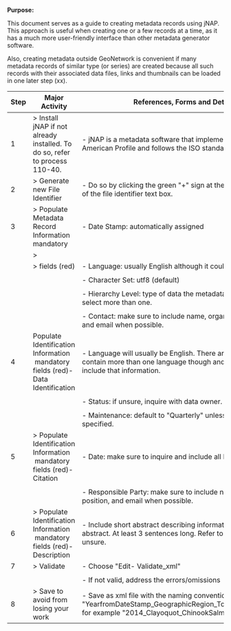 **Purpose:**



This document serves as a guide to creating metadata records using jNAP. This approach is useful when creating one or a few records at a time, as it has a much more user-friendly interface than other metadata generator software.



Also, creating metadata outside GeoNetwork is convenient if many metadata records of similar type (or series) are created because all such records with their associated data files, links and thumbnails can be loaded in one later step (xx). 



| **Step** | **Major Activity** | **References, Forms and Details** |
| -------- | ------------------ | --------------------------------- |
| 1 | > Install jNAP if not already installed. To do so, refer to process 110-40. | - jNAP is a metadata software that implements the North American Profile and follows the ISO standard very closely. |
| 2 | > Generate new File Identifier | - Do so by clicking the green "+" sign at the top-right corner of the file identifier text box. |
| 3 | > Populate Metadata Record Information mandatory | - Date Stamp: automatically assigned |
|  | > |  |
|  | > fields (red) | - Language: usually English although it could be French |
|  |  |  |
|  |  | - Character Set: utf8 (default) |
|  |  |  |
|  |  | - Hierarchy Level: type of data the metadata represents. Can select more than one. |
|  |  |  |
|  |  | - Contact: make sure to include name, organization, position, and email when possible. |
| 4 | Populate Identification Information  mandatory fields (red)- Data Identification | - Language will usually be English. There are datasets that contain more than one language though and it is important to include that information. |
|  |  |  |
|  |  | - Status: if unsure, inquire with data owner. |
|  |  |  |
|  |  | - Maintenance: default to "Quarterly" unless otherwise specified. |
| 5 | > Populate Identification Information  mandatory fields (red)- Citation | - Date: make sure to inquire and include all known dates |
|  |  |  |
|  |  | - Responsible Party: make sure to include name, organization, position, and email when possible. |
| 6 | > Populate Identification Information  mandatory fields (red)- Description | - Include short abstract describing information included in abstract. At least 3 sentences long. Refer to owner of data if unsure. |
| 7 | > Validate | - Choose "Edit- Validate_xml" |
|  |  |  |
|  |  | - If not valid, address the errors/omissions |
| 8 | > Save to avoid from losing your work | - Save as xml file with the naming convention: "YearfromDateStamp_GeographicRegion_Topic_SourceofData", for example "2014_Clayoquot_ChinookSalmon_DFO" |

